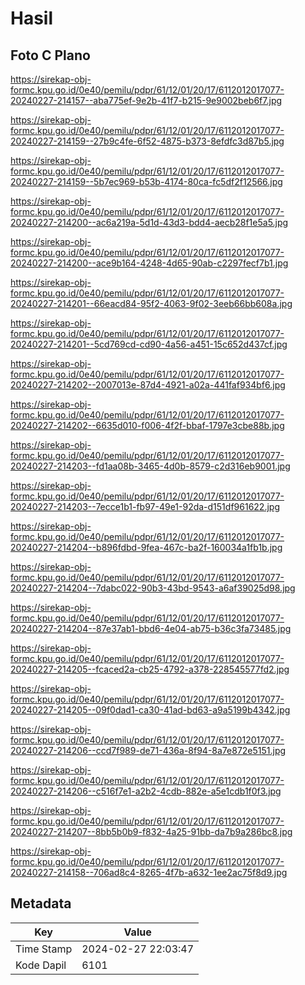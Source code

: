# Hasil

## Foto C Plano

https://sirekap-obj-formc.kpu.go.id/0e40/pemilu/pdpr/61/12/01/20/17/6112012017077-20240227-214157--aba775ef-9e2b-41f7-b215-9e9002beb6f7.jpg

https://sirekap-obj-formc.kpu.go.id/0e40/pemilu/pdpr/61/12/01/20/17/6112012017077-20240227-214159--27b9c4fe-6f52-4875-b373-8efdfc3d87b5.jpg

https://sirekap-obj-formc.kpu.go.id/0e40/pemilu/pdpr/61/12/01/20/17/6112012017077-20240227-214159--5b7ec969-b53b-4174-80ca-fc5df2f12566.jpg

https://sirekap-obj-formc.kpu.go.id/0e40/pemilu/pdpr/61/12/01/20/17/6112012017077-20240227-214200--ac6a219a-5d1d-43d3-bdd4-aecb28f1e5a5.jpg

https://sirekap-obj-formc.kpu.go.id/0e40/pemilu/pdpr/61/12/01/20/17/6112012017077-20240227-214200--ace9b164-4248-4d65-90ab-c2297fecf7b1.jpg

https://sirekap-obj-formc.kpu.go.id/0e40/pemilu/pdpr/61/12/01/20/17/6112012017077-20240227-214201--66eacd84-95f2-4063-9f02-3eeb66bb608a.jpg

https://sirekap-obj-formc.kpu.go.id/0e40/pemilu/pdpr/61/12/01/20/17/6112012017077-20240227-214201--5cd769cd-cd90-4a56-a451-15c652d437cf.jpg

https://sirekap-obj-formc.kpu.go.id/0e40/pemilu/pdpr/61/12/01/20/17/6112012017077-20240227-214202--2007013e-87d4-4921-a02a-441faf934bf6.jpg

https://sirekap-obj-formc.kpu.go.id/0e40/pemilu/pdpr/61/12/01/20/17/6112012017077-20240227-214202--6635d010-f006-4f2f-bbaf-1797e3cbe88b.jpg

https://sirekap-obj-formc.kpu.go.id/0e40/pemilu/pdpr/61/12/01/20/17/6112012017077-20240227-214203--fd1aa08b-3465-4d0b-8579-c2d316eb9001.jpg

https://sirekap-obj-formc.kpu.go.id/0e40/pemilu/pdpr/61/12/01/20/17/6112012017077-20240227-214203--7ecce1b1-fb97-49e1-92da-d151df961622.jpg

https://sirekap-obj-formc.kpu.go.id/0e40/pemilu/pdpr/61/12/01/20/17/6112012017077-20240227-214204--b896fdbd-9fea-467c-ba2f-160034a1fb1b.jpg

https://sirekap-obj-formc.kpu.go.id/0e40/pemilu/pdpr/61/12/01/20/17/6112012017077-20240227-214204--7dabc022-90b3-43bd-9543-a6af39025d98.jpg

https://sirekap-obj-formc.kpu.go.id/0e40/pemilu/pdpr/61/12/01/20/17/6112012017077-20240227-214204--87e37ab1-bbd6-4e04-ab75-b36c3fa73485.jpg

https://sirekap-obj-formc.kpu.go.id/0e40/pemilu/pdpr/61/12/01/20/17/6112012017077-20240227-214205--fcaced2a-cb25-4792-a378-228545577fd2.jpg

https://sirekap-obj-formc.kpu.go.id/0e40/pemilu/pdpr/61/12/01/20/17/6112012017077-20240227-214205--09f0dad1-ca30-41ad-bd63-a9a5199b4342.jpg

https://sirekap-obj-formc.kpu.go.id/0e40/pemilu/pdpr/61/12/01/20/17/6112012017077-20240227-214206--ccd7f989-de71-436a-8f94-8a7e872e5151.jpg

https://sirekap-obj-formc.kpu.go.id/0e40/pemilu/pdpr/61/12/01/20/17/6112012017077-20240227-214206--c516f7e1-a2b2-4cdb-882e-a5e1cdb1f0f3.jpg

https://sirekap-obj-formc.kpu.go.id/0e40/pemilu/pdpr/61/12/01/20/17/6112012017077-20240227-214207--8bb5b0b9-f832-4a25-91bb-da7b9a286bc8.jpg

https://sirekap-obj-formc.kpu.go.id/0e40/pemilu/pdpr/61/12/01/20/17/6112012017077-20240227-214158--706ad8c4-8265-4f7b-a632-1ee2ac75f8d9.jpg


## Metadata

| Key        | Value               |
| ---------- | ------------------- |
| Time Stamp | 2024-02-27 22:03:47 |
| Kode Dapil | 6101                |



